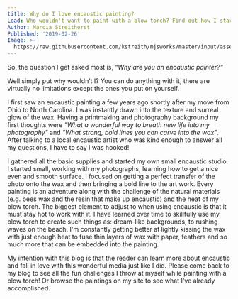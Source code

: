 ```yaml
---
title: Why do I love encaustic painting?
Lead: Who wouldn't want to paint with a blow torch? Find out how I started.
Author: Marcia Streithorst
Published: '2019-02-26'
Image: >-
  https://raw.githubusercontent.com/kstreith/mjsworks/master/input/assets/paintings/img_5578.jpg
---
```

So, the question I get asked most is, *“Why are you an encaustic painter?”*

Well simply put why wouldn’t I? You can do anything with it, there are virtually no limitations except the ones you put on yourself.

I first saw an encaustic painting a few years ago shortly after my move from Ohio to North Carolina. I was instantly drawn into the texture and surreal glow of the wax. Having a printmaking and photography background my first thoughts were *"What a wonderful way to breath new life into my photography"* and *"What strong, bold lines you can carve into the wax"*. After talking to a local encaustic artist who was kind enough to answer all my questions, I have to say I was hooked! 

I gathered all the basic supplies and started my own small encaustic studio. I started small, working with my photographs, learning how to get a nice even and smooth surface. I focused on getting a perfect transfer of the photo onto the wax and then bringing a bold line to the art work. Every painting is an adventure along with the challenge of the natural materials (e.g. bees wax and the resin that make up encaustic) and the heat of my blow torch. The biggest element to adjust to when using encaustic is that it must stay hot to work with it. I have learned over time to skillfully use my blow torch to create such things as: dream-like backgrounds, to rushing waves on the beach. I'm constantly getting better at lightly kissing the wax with just enough heat to fuse thin layers of wax with paper, feathers and so much more that can be embedded into the painting.

My intention with this blog is that the reader can learn more about encaustic and fall in love with this wonderful media just like I did. Please come back to my blog to see all the fun challenges I throw at myself while painting with a blow torch! Or browse the paintings on my site to see what I've already accomplished.

